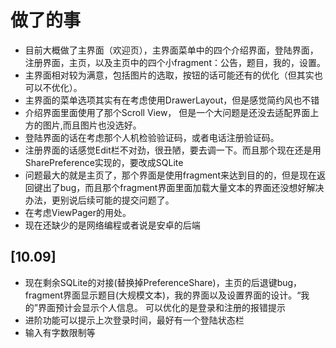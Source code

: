 # 做了的事
- 目前大概做了主界面（欢迎页），主界面菜单中的四个介绍界面，登陆界面，注册界面，主页，以及主页中的四个小fragment：公告，题目，我的，设置。  
- 主界面相对较为满意，包括图片的选取，按钮的话可能还有的优化（但其实也可以不优化）。  
- 主界面的菜单选项其实有在考虑使用DrawerLayout，但是感觉简约风也不错  
- 介绍界面里面使用了那个Scroll View， 但是一个大问题是还没去适配界面上方的图片,而且图片也没选好。  
- 登陆界面的话在考虑那个人机检验验证码，或者电话注册验证码。  
- 注册界面的话感觉Edit栏不对劲，很丑陋，要去调一下。而且那个现在还是用SharePreference实现的，要改成SQLite  
- 问题最大的就是主页了，那个界面是使用fragment来达到目的的，但是现在返回键出了bug，而且那个fragment界面里面加载大量文本的界面还没想好解决办法，更别说后续可能的提交问题了。  
- 在考虑ViewPager的用处。
- 现在还缺少的是网络编程或者说是安卓的后端

[10.09]
- 
- 现在剩余SQLite的对接(替换掉PreferenceShare)，主页的后退键bug，fragment界面显示题目(大规模文本)，我的界面以及设置界面的设计。“我的”界面预计会显示个人信息。 可以优化的是登录和注册的报错提示
- 进阶功能可以提示上次登录时间，最好有一个登陆状态栏
- 输入有字数限制等

